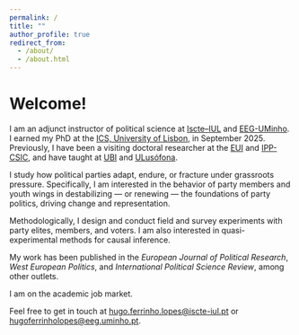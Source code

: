 ```yaml
---
permalink: /
title: ""
author_profile: true
redirect_from: 
  - /about/
  - /about.html
---
```


Welcome!
======

I am an adjunct instructor of political science at [Iscte–IUL](https://www.iscte-iul.pt/) and [EEG-UMinho](https://www.eeg.uminho.pt/pt). I earned my PhD at the [ICS, University of Lisbon](https://www.ics.ulisboa.pt/), in September 2025. Previously, I have been a visiting doctoral researcher at the [EUI](https://www.eui.eu/en/academic-units/political-and-social-sciences) and [IPP-CSIC](https://ipp.csic.es/en/about-ipp), and have taught at [UBI](https://www.ubi.pt/) and [ULusófona](https://www.ulusofona.pt/).

I study how political parties adapt, endure, or fracture under grassroots pressure. Specifically, I am interested in the behavior of party members and youth wings in destabilizing — or renewing — the foundations of party politics, driving change and representation.

Methodologically, I design and conduct field and survey experiments with party elites, members, and voters. I am also interested in quasi-experimental methods for causal inference.

My work has been published in the <i>European Journal of Political Research</i>, <i>West European Politics</i>, and <i>International Political Science Review</i>, among other outlets.

I am on the academic job market. 

Feel free to get in touch at [hugo.ferrinho.lopes@iscte-iul.pt](mailto:hugo.ferrinho.lopes@iscte-iul.pt) or [hugoferrinholopes@eeg.uminho.pt](mailto:hugoferrinholopes@eeg.uminho.pt).

<!-----
I study how intra-party divisions shape party strategies and grassroots behavior, and how young people gain access to—and influence—political institutions, particularly through party youth wings.
I study the interactions between parties and their grassroots in advanced democracies. I am especially interested in understanding how politics within parties shapes party strategies and voter and member behavior. In particular, I pay particular attention to party youth wings as gateways for young people to access and influence political institutions.
I study how party members and youth wings respond when they (dis)agree with their leaders, and how it affects party cohesion and change, political behavior, and representation more broadly. 

----->
